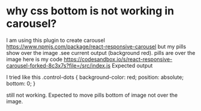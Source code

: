 
# why css bottom is not working in carousel?

I am using this plugin to create carousel
https://www.npmjs.com/package/react-responsive-carousel
but my pills show over the image .see current output (background red). pills are over the image
here is my code
https://codesandbox.io/s/react-responsive-carousel-forked-8c3x7s?file=/src/index.js
Expected output

I tried like this
.control-dots {
  background-color: red;
  position: absolute;
  bottom: 0;
}

still not working. Expected to move pills bottom of image not over the image.


        